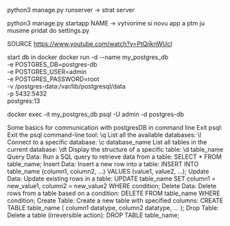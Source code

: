 python3 manage.py runserver -> strat server

python3 manage.py startapp NAME -> vytvorime si novu app a ptm ju musime pridat do settings.py

SOURCE 
https://www.youtube.com/watch?v=PtQiiknWUcI


start db in docker
docker run -d --name my_postgres_db \
  -e POSTGRES_DB=postgres-db \
  -e POSTGRES_USER=admin \
  -e POSTGRES_PASSWORD=root \
  -v /postgres-data:/var/lib/postgresql/data \
  -p 5432:5432 \
  postgres:13

docker exec -it my_postgres_db psql -U admin -d postgres-db

Some basics for communication with postgresDB in command line
Exit psql:
Exit the psql command-line tool:
\q
List all the available databases:
\l
Connect to a specific database:
\c database_name
List all tables in the current database:
\dt
Display the structure of a specific table:
\d table_name
Query Data:
Run a SQL query to retrieve data from a table:
SELECT * FROM table_name;
Insert Data:
Insert a new row into a table:
INSERT INTO table_name (column1, column2, ...) VALUES (value1, value2, ...);
Update Data:
Update existing rows in a table:
UPDATE table_name SET column1 = new_value1, column2 = new_value2 WHERE condition;
Delete Data:
Delete rows from a table based on a condition:
DELETE FROM table_name WHERE condition;
Create Table:
Create a new table with specified columns:
CREATE TABLE table_name (
    column1 datatype,
    column2 datatype,
    ...
);
Drop Table:
Delete a table (irreversible action):
DROP TABLE table_name;
